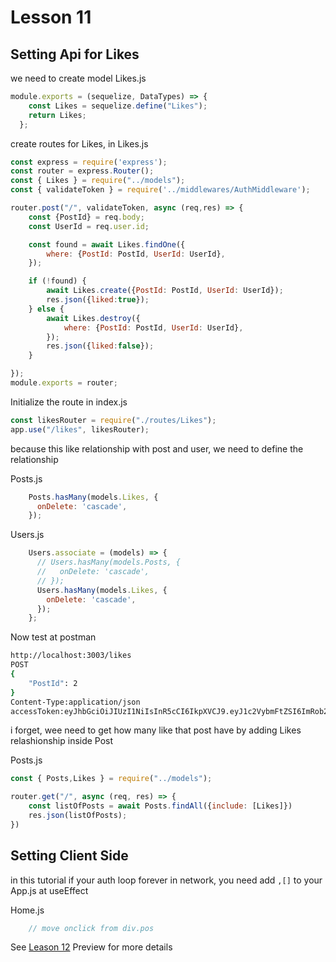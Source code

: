 # Lesson 11

## Setting Api for Likes

we need to create model Likes.js

```javascript
module.exports = (sequelize, DataTypes) => {
    const Likes = sequelize.define("Likes");
    return Likes;
  };
```

create routes for Likes, in Likes.js

```javascript
const express = require('express');
const router = express.Router();
const { Likes } = require("../models");
const { validateToken } = require('../middlewares/AuthMiddleware');

router.post("/", validateToken, async (req,res) => {
    const {PostId} = req.body;
    const UserId = req.user.id;

    const found = await Likes.findOne({
        where: {PostId: PostId, UserId: UserId},
    });

    if (!found) {
        await Likes.create({PostId: PostId, UserId: UserId});
        res.json({liked:true});
    } else {
        await Likes.destroy({
            where: {PostId: PostId, UserId: UserId},
        });
        res.json({liked:false});
    }

});
module.exports = router;
```

Initialize the route in index.js

```javascript
const likesRouter = require("./routes/Likes");
app.use("/likes", likesRouter);
```

because this like relationship with post and user, we need to define the relationship

Posts.js

```javascript
    Posts.hasMany(models.Likes, {
      onDelete: 'cascade',
    });
```

Users.js

```javascript
    Users.associate = (models) => {
      // Users.hasMany(models.Posts, {
      //   onDelete: 'cascade',
      // });
      Users.hasMany(models.Likes, {
        onDelete: 'cascade',
      });
    };
```

Now test at postman

```bash
http://localhost:3003/likes
POST
{
    "PostId": 2
}
Content-Type:application/json
accessToken:eyJhbGciOiJIUzI1NiIsInR5cCI6IkpXVCJ9.eyJ1c2VybmFtZSI6ImRob25pMTIzIiwiaWQiOjMsImlhdCI6MTY4Njc4NTY5NH0.bnT9-7PNDZEAYJUHBfOFTr2FUeZxzbVMSS1k9ROv1yg
```

i forget, wee need to get how many like that post have by adding Likes relashionship inside Post

Posts.js

```javascript
const { Posts,Likes } = require("../models");

router.get("/", async (req, res) => {
    const listOfPosts = await Posts.findAll({include: [Likes]})
    res.json(listOfPosts);
})
```

## Setting Client Side

in this tutorial if your auth loop forever in network, you need add `,[]` to your App.js at useEffect

Home.js

```javascript
    // move onclick from div.pos
```

See [Leason 12](https://lesson12.com) Preview for more details
